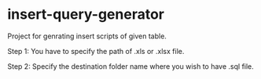 # insert-query-generator
Project for genrating insert scripts of given table.

Step 1: You have to specify the path of .xls or .xlsx file.

Step 2: Specify the destination folder name where you wish to have .sql file.

